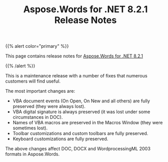 ﻿---
title: Aspose.Words for .NET 8.2.1 Release Notes
type: docs
weight: 70
url: /net/aspose-words-for-net-8-2-1-release-notes/
---

{{% alert color="primary" %}} 

This page contains release notes for [Aspose.Words for .NET 8.2.1](http://www.aspose.com/downloads/words/net/new-releases/aspose.words-for-.net-8.2.1/)

{{% /alert %}} 

This is a maintenance release with a number of fixes that numerous customers will find useful.

The most important changes are:

- VBA document events (On Open, On New and all others) are fully preserved (they were always lost).
- VBA digital signature is always preserved (it was lost under some circumstances in DOC).
- Names of VBA macros are preserved in the Macros Window (they were sometimes lost).
- Toolbar customizations and custom toolbars are fully preserved.
- Keyboard customizations are fully preserved.

The above changes affect DOC, DOCX and WordprocessingML 2003 formats in Aspose.Words.




